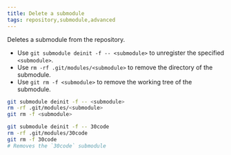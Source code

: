 ```yaml
---
title: Delete a submodule
tags: repository,submodule,advanced
---
```


Deletes a submodule from the repository.

- Use `git submodule deinit -f -- <submodule>` to unregister the specified `<submodule>`.
- Use `rm -rf .git/modules/<submodule>` to remove the directory of the submodule.
- Use `git rm -f <submodule>` to remove the working tree of the submodule.

```sh
git submodule deinit -f -- <submodule>
rm -rf .git/modules/<submodule>
git rm -f <submodule>
```

```sh
git submodule deinit -f -- 30code
rm -rf .git/modules/30code
git rm -f 30code
# Removes the `30code` submodule
```
